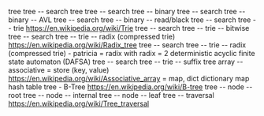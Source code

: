 tree
tree -- search tree
tree -- search tree -- binary
tree -- search tree -- binary -- AVL
tree -- search tree -- binary -- read/black
tree -- search tree -- trie https://en.wikipedia.org/wiki/Trie
tree -- search tree -- trie -- bitwise
tree -- search tree -- trie -- radix (compressed trie) https://en.wikipedia.org/wiki/Radix_tree
tree -- search tree -- trie -- radix (compressed trie) - patricia = radix with radix = 2
deterministic acyclic finite state automaton (DAFSA)
tree -- search tree -- trie -- suffix tree
array -- associative = store (key, value) https://en.wikipedia.org/wiki/Associative_array = map, dict
dictionary
map
hash table
tree - B-Tree https://en.wikipedia.org/wiki/B-tree
tree -- node -- root
tree -- node -- internal
tree -- node -- leaf
tree -- traversal https://en.wikipedia.org/wiki/Tree_traversal
